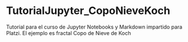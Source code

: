 # TutorialJupyter_CopoNieveKoch
Tutorial para el curso de Jupyter Notebooks y Markdown impartido para Platzi. El ejemplo es fractal Copo de Nieve de Koch
